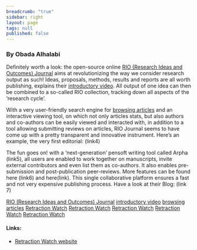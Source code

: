 ```yaml
---
breadcrumb: "true"
sidebar: right
layout: page
tags: null
published: false
---
```


### By Obada Alhalabi

Definitely worth a look: the open-source online <a href="http://riojournal.com/" target="_blank">RIO (Research Ideas and Outcomes) Journal</a> aims at revolutionizing the way we consider research output as such! Ideas, proposals, methods, results and reports are all worth publishing, explains their <a href="http://blog.riojournal.com/2015/08/31/23/" target="_blank">introductory video</a>. All output of one idea can then be combined to a so-called RIO collection, tracking down all aspects of the ‘research cycle’. 

With a very user-friendly search engine for <a href="http://riojournal.com/browse_articles" target="_blank">browsing articles</a> and an interactive viewing tool, on which not only articles stats, but also authors and co-authors can be easily viewed and interacted with, in addition to a tool allowing submitting reviews on articles, RIO Journal seems to have come up with a pretty transparent and innovative instrument. Here’s an example, the very first editorial: (link4)

The fun goes on! with a ‘next-generation’ pensoft writing tool called Arpha (link5), all users are enabled to work together on manuscripts, invite external contributors  and even list them as co-authors. It also enables pre-submission and post-publication peer-reviews. More features can be found here (link6) and here(link). This single collaborative platform ensures a fast and not very expensive publishing process. Have a look at their Blog: (link 7)


<a href="http://riojournal.com/" target="_blank">RIO (Research Ideas and Outcomes) Journal</a>
<a href="http://blog.riojournal.com/2015/08/31/23/" target="_blank">introductory video</a>
<a href="http://riojournal.com/browse_articles" target="_blank">browsing articles</a>
<a href="http://retractionwatch.com/" target="_blank">Retraction Watch</a>
<a href="http://retractionwatch.com/" target="_blank">Retraction Watch</a>
<a href="http://retractionwatch.com/" target="_blank">Retraction Watch</a>
<a href="http://retractionwatch.com/" target="_blank">Retraction Watch</a>
<a href="http://retractionwatch.com/" target="_blank">Retraction Watch</a>

#### Links: 
- <a href="http://retractionwatch.com/" target="_blank">Retraction Watch website</a>